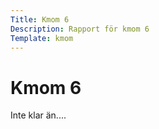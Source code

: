 ```yaml
---
Title: Kmom 6
Description: Rapport för kmom 6
Template: kmom
---
```


Kmom 6
==================

Inte klar än....

